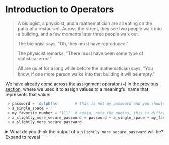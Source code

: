 # Introduction to Operators

> A biologist, a physicist, and a mathematician are all eating on the patio of a restaurant. Across the street, they see two people walk into a building, and a few moments later three people walk out.
>
> The biologist says, "Oh, they must have reproduced."
>
> The physicist remarks, "There must have been some type of statistical error."
>
> All are quiet for a long while before the mathematician says, "You know, if one more person walks into that building it will be empty."

We have already come across the assignment operator (` = `) in the [previous section](variables.md), where we used it to assign values to a meaningful name that represents that value:
```python
 > password = 'dolph!ns'       # this is not my password and you should never store passwords in code
 > a_single_space = ' '
 > my_favorite_number = '111'  # again, note the quotes, this is different from 111 (without quotes), more on this in the next section
 > a_slightly_more_secure_password = password + a_single_space + my_favorite_number
 > a_slightly_more_secure_password
```
<details>
  <summary>What do you think the output of <code>a_slightly_more_secure_password</code> will be? Expand to reveal</summary>
  <pre><code class='highlighter-rouge'>
 # Well, it would be the same as:
 > 'dolph!ns' + ' ' + '111' 
=> 'dolp!ns 111'
  </code></pre>
</details>
